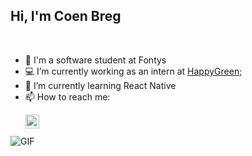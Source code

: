 ## Hi, I'm Coen Breg
<br/>


- 🔭 I'm a software student at Fontys
- 💻 I’m currently working as an intern at [HappyGreen](https://happy.green);
- 🌱 I’m currently learning React Native
- 📫 How to reach me: <p>
    <a href="https://www.linkedin.com/in/coen-breg//">
    <img align="left" alt="Coen's LinkedIn" width="22px" src="https://raw.githubusercontent.com/peterthehan/peterthehan/master/assets/linkedin.svg" />
    </a>
</p>
<br/>

<br/>
<img align="center" alt="GIF" src="https://github-readme-stats.vercel.app/api?username=cjbreg&show_icons=true&theme=dark&count_private=true"  />
